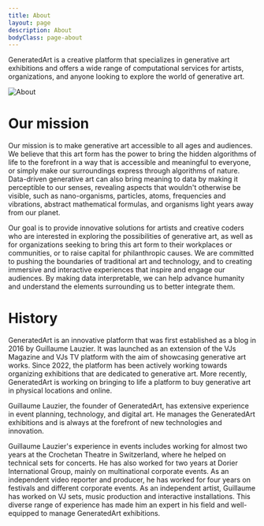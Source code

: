 ```yaml
---
title: About
layout: page
description: About
bodyClass: page-about
---
```


GeneratedArt is a creative platform that specializes in generative art exhibitions and offers a wide range of computational services for artists, organizations, and anyone looking to explore the world of generative art.

![About](/images/thom-holmes-Lrfw0U_o9I0-unsplash.jpg)

# Our mission

Our mission is to make generative art accessible to all ages and audiences. We believe that this art form has the power to bring the hidden algorithms of life to the forefront in a way that is accessible and meaningful to everyone, or simply make our surroundings express through algorithms of nature. Data-driven generative art can also bring meaning to data by making it perceptible to our senses, revealing aspects that wouldn't otherwise be visible, such as nano-organisms, particles, atoms, frequencies and vibrations, abstract mathematical formulas, and organisms light years away from our planet. 

Our goal is to provide innovative solutions for artists and creative coders who are interested in exploring the possibilities of generative art, as well as for organizations seeking to bring this art form to their workplaces or communities, or to raise capital for philanthropic causes. We are committed to pushing the boundaries of traditional art and technology, and to creating immersive and interactive experiences that inspire and engage our audiences. By making data interpretable, we can help advance humanity and understand the elements surrounding us to better integrate them.

# History

GeneratedArt is an innovative platform that was first established as a blog in 2016 by Guillaume Lauzier. It was launched as an extension of the VJs Magazine and VJs TV platform with the aim of showcasing generative art works. Since 2022, the platform has been actively working towards organizing exhibitions that are dedicated to generative art. More recently, GeneratedArt is working on bringing to life a platform to buy generative art in physical locations and online.

Guillaume Lauzier, the founder of GeneratedArt, has extensive experience in event planning, technology, and digital art. He manages the GeneratedArt exhibitions and is always at the forefront of new technologies and innovation.

Guillaume Lauzier's experience in events includes working for almost two years at the Crochetan Theatre in Switzerland, where he helped on technical sets for concerts. He has also worked for two years at Dorier International Group, mainly on multinational corporate events. As an independent video reporter and producer, he has worked for four years on festivals and different corporate events. As an independent artist, Guillaume has worked on VJ sets, music production and interactive installations. This diverse range of experience has made him an expert in his field and well-equipped to manage GeneratedArt exhibitions.
